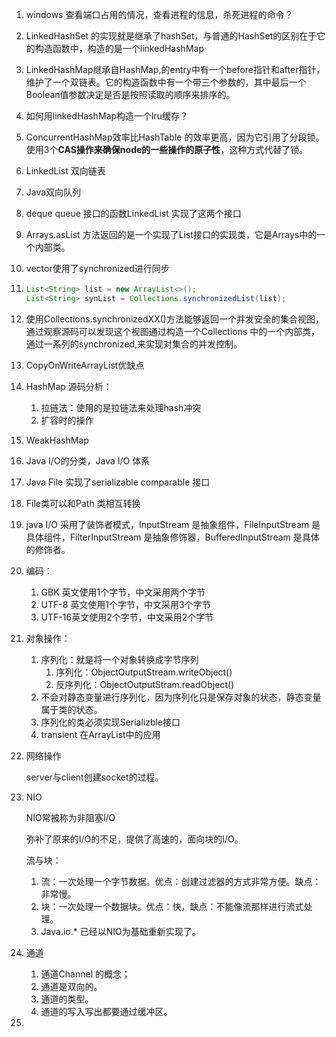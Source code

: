 1. windows 查看端口占用的情况，查看进程的信息，杀死进程的命令？

2. LinkedHashSet 的实现就是继承了hashSet，与普通的HashSet的区别在于它的构造函数中，构造的是一个linkedHashMap

3. LinkedHashMap继承自HashMap,的entry中有一个before指针和after指针，维护了一个双链表。它的构造函数中有一个带三个参数的，其中最后一个Boolean值参数决定是否是按照读取的顺序来排序的。

4. 如何用linkedHashMap构造一个lru缓存？

5. ConcurrentHashMap效率比HashTable 的效率更高，因为它引用了分段锁。使用3个**CAS操作来确保node的一些操作的原子性**，这种方式代替了锁。

6. LinkedList 双向链表

7. Java双向队列

8. deque queue 接口的函数LinkedList 实现了这两个接口

9. Arrays.asList 方法返回的是一个实现了List接口的实现类，它是Arrays中的一个内部类。

10. vector使用了synchronized进行同步

11. ```java
    List<String> list = new ArrayList<>();
    List<String> synList = Collections.synchronizedList(list);
    ```

12. 使用Collections.synchronizedXX()方法能够返回一个并发安全的集合视图，通过观察源码可以发现这个视图通过构造一个Collections 中的一个内部类，通过一系列的synchronized,来实现对集合的并发控制。

13. CopyOnWriteArrayList优缺点

14. HashMap 源码分析：

    1. 拉链法：使用的是拉链法来处理hash冲突
    2. 扩容时的操作

15. WeakHashMap

16. Java I/O的分类，Java I/O 体系

17. Java File 实现了serializable comparable 接口

18. File类可以和Path 类相互转换

19. java I/O 采用了装饰者模式，InputStream 是抽象组件，FileInputStream 是具体组件，FilterInputStream 是抽象修饰器，BufferedInputStream 是具体的修饰者。

20. 编码：

    1. GBK 英文使用1个字节，中文采用两个字节
    2. UTF-8 英文使用1个字节，中文采用3个字节
    3. UTF-16英文使用2个字节，中文采用2个字节

21. 对象操作：

    1. 序列化：就是将一个对象转换成字节序列
       1. 序列化：ObjectOutputStream.writeObject()
       2. 反序列化：ObjectOutputStram.readObject()
    2. 不会对静态变量进行序列化，因为序列化只是保存对象的状态，静态变量属于类的状态。
    3. 序列化的类必须实现Serializble接口
    4. transient 在ArrayList中的应用

22. 网络操作

    server与client创建socket的过程。

23. NIO

    NIO常被称为非阻塞I/O

    弥补了原来的I/O的不足，提供了高速的，面向块的I/O。

    流与块：

    1. 流：一次处理一个字节数据。优点：创建过滤器的方式非常方便。缺点：非常慢。
    2. 块：一次处理一个数据块。优点：快，缺点：不能像流那样进行流式处理。
    3. Java.io.* 已经以NIO为基础重新实现了。

24. 通道

    1. 通道Channel 的概念；
    2. 通道是双向的。
    3. 通道的类型。
    4. 通道的写入写出都要通过缓冲区。

25. 

